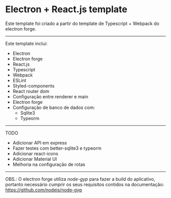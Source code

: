 # Electron + React.js template

Este template foi criado a partir do template de Typescript + Webpack do electron forge.

---

Este template inclui:

- Electron
- Electron forge
- React.js
- Typescript
- Webpack
- ESLint
- Styled-components
- React router dom
- Configuração entre renderer e main
- Electron forge
- Configuração de banco de dados com:
  - Sqlite3
  - Typeorm

---

TODO

- Adicionar API em express
- Fazer testes com better-sqlite3 e typeorm
- Adicionar react-icons
- Adicionar Material UI
- Melhoria na configuração de rotas

---

OBS.:
O electron forge utiliza _node-gyp_ para fazer a build do aplicativo, portanto necessário cumprir os seus requisitos contidos na documentação: https://github.com/nodejs/node-gyp
